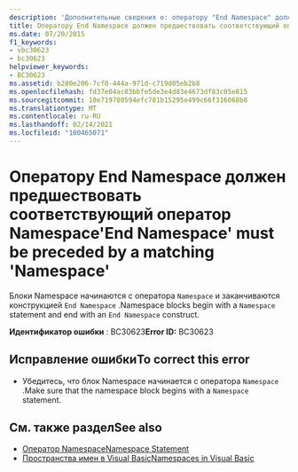 ```yaml
---
description: 'Дополнительные сведения о: оператору "End Namespace" должен предшествовать соответствующий оператор "Namespace"'
title: Оператору End Namespace должен предшествовать соответствующий оператор Namespace
ms.date: 07/20/2015
f1_keywords:
- vbc30623
- bc30623
helpviewer_keywords:
- BC30623
ms.assetid: b280e206-7cf0-444a-971d-c719d05eb2b8
ms.openlocfilehash: fd37e04ac03bbfe5de3e4d83e4673df83c05e815
ms.sourcegitcommit: 10e719780594efc781b15295e499c66f316068b8
ms.translationtype: MT
ms.contentlocale: ru-RU
ms.lasthandoff: 02/14/2021
ms.locfileid: "100465071"
---
```

# <a name="end-namespace-must-be-preceded-by-a-matching-namespace"></a><span data-ttu-id="81d22-103">Оператору End Namespace должен предшествовать соответствующий оператор Namespace</span><span class="sxs-lookup"><span data-stu-id="81d22-103">'End Namespace' must be preceded by a matching 'Namespace'</span></span>

<span data-ttu-id="81d22-104">Блоки Namespace начинаются с оператора `Namespace` и заканчиваются конструкцией `End Namespace` .</span><span class="sxs-lookup"><span data-stu-id="81d22-104">Namespace blocks begin with a `Namespace` statement and end with an `End Namespace` construct.</span></span>  
  
 <span data-ttu-id="81d22-105">**Идентификатор ошибки** : BC30623</span><span class="sxs-lookup"><span data-stu-id="81d22-105">**Error ID:** BC30623</span></span>  
  
## <a name="to-correct-this-error"></a><span data-ttu-id="81d22-106">Исправление ошибки</span><span class="sxs-lookup"><span data-stu-id="81d22-106">To correct this error</span></span>  
  
- <span data-ttu-id="81d22-107">Убедитесь, что блок Namespace начинается с оператора `Namespace` .</span><span class="sxs-lookup"><span data-stu-id="81d22-107">Make sure that the namespace block begins with a `Namespace` statement.</span></span>  
  
## <a name="see-also"></a><span data-ttu-id="81d22-108">См. также раздел</span><span class="sxs-lookup"><span data-stu-id="81d22-108">See also</span></span>

- [<span data-ttu-id="81d22-109">Оператор Namespace</span><span class="sxs-lookup"><span data-stu-id="81d22-109">Namespace Statement</span></span>](../language-reference/statements/namespace-statement.md)
- [<span data-ttu-id="81d22-110">Пространства имен в Visual Basic</span><span class="sxs-lookup"><span data-stu-id="81d22-110">Namespaces in Visual Basic</span></span>](../programming-guide/program-structure/namespaces.md)
